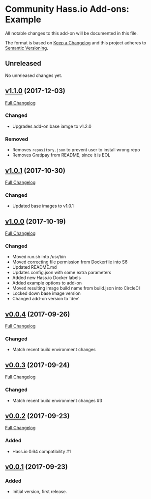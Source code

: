 # Community Hass.io Add-ons: Example

All notable changes to this add-on will be documented in this file.

The format is based on [Keep a Changelog][keep-a-changelog]
and this project adheres to [Semantic Versioning][semantic-versioning].

## Unreleased

No unreleased changes yet.

## [v1.1.0] (2017-12-03)

[Full Changelog][v1.0.1-v1.1.0]

### Changed

- Upgrades add-on base iamge to v1.2.0

### Removed

- Removes `repository.json` to prevent user to install wrong repo
- Removes Gratipay from README, since it is EOL

## [v1.0.1] (2017-10-30)

[Full Changelog][v1.0.0-v1.0.1]

### Changed

- Updated base images to v1.0.1

## [v1.0.0] (2017-10-19)

[Full Changelog][v0.0.4-v1.0.0]

### Changed

- Moved run.sh into /usr/bin
- Moved correcting file permission from Dockerfile into S6
- Updated README.md
- Updates config.json with some extra parameters
- Added new Hass.io Docker labels
- Added example options to add-on
- Moved resulting image build name from build.json into CircleCI
- Locked down base image version
- Changed add-on version to 'dev'

## [v0.0.4] (2017-09-26)

[Full Changelog][v0.0.3-v0.0.4]

### Changed

- Match recent build environment changes

## [v0.0.3] (2017-09-24)

[Full Changelog][v0.0.2-v0.0.3]

### Changed

- Match recent build environment changes #3

## [v0.0.2] (2017-09-23)

[Full Changelog][v0.0.1-v0.0.2]

### Added

- Hass.io 0.64 compatibility #1

## [v0.0.1] (2017-09-23)

### Added

- Initial version, first release.

[keep-a-changelog]: http://keepachangelog.com/en/1.0.0/
[semantic-versioning]: http://semver.org/spec/v2.0.0.html
[v0.0.1-v0.0.2]: https://github.com/hassio-addons/addon-example/compare/v0.0.1...v0.0.2
[v0.0.1]: https://github.com/hassio-addons/addon-example/tree/v0.0.1
[v0.0.2-v0.0.3]: https://github.com/hassio-addons/addon-example/compare/v0.0.2...v0.0.3
[v0.0.2]: https://github.com/hassio-addons/addon-example/tree/v0.0.2
[v0.0.3-v0.0.4]: https://github.com/hassio-addons/addon-example/compare/v0.0.3...v0.0.4
[v0.0.3]: https://github.com/hassio-addons/addon-example/tree/v0.0.3
[v0.0.4-v1.0.0]: https://github.com/hassio-addons/addon-example/compare/v0.0.4...v1.0.0
[v0.0.4]: https://github.com/hassio-addons/addon-example/tree/v0.0.4
[v1.0.0-v1.0.1]: https://github.com/hassio-addons/addon-example/compare/v1.0.0...v1.0.1
[v1.0.0]: https://github.com/hassio-addons/addon-example/tree/v1.0.0
[v1.0.1-v1.1.0]: https://github.com/hassio-addons/addon-example/compare/v1.0.1...v1.1.0
[v1.0.1]: https://github.com/hassio-addons/addon-example/tree/v1.0.1
[v1.1.0]: https://github.com/hassio-addons/addon-example/tree/v1.1.0
